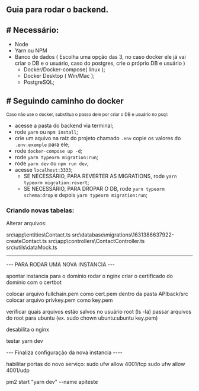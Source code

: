 ## Guia para rodar o backend.

## # Necessário: 
  - Node
  - Yarn ou NPM
  - Banco de dados ( Escolha uma opção das 3, no caso docker ele já vai criar o DB e o usuário, caso do postgres, crie o próprio DB e usuário )
    - Docker/Docker-compose( linux );
    - Docker Desktop ( Win/Mac );
    - PostgreSQL;

## # Seguindo caminho do docker
<sub> Caso não use o docker, substitua o passo dele por criar o DB e usuário no psql: <sub>
  - acesse a pasta do backend via terminal;
  - rode `yarn` ou `npm install`;
  - crie um aquivo na raiz do projeto chamado `.env` copie os valores do `.env.exemple` para ele;
  - rode `docker-compose up -d`;
  - rode `yarn typeorm migration:run`;
  - rode `yarn dev` ou `npm run dev`;
  - acesse `localhost:3333`;
    - SE NECESSÁRIO, PARA REVERTER AS MIGRATIONS, rode `yarn typeorm migration:revert`;
    - SE NECESSÁRIO, PARA DROPAR O DB, rode `yarn typeorm schema:drop` e depois `yarn typeorm migration:run`;

### Criando novas tabelas:
  Alterar arquivos:

  src\app\entities\Contact.ts
  src\database\migrations\1631386637922-createContact.ts
  src\app\controllers\ContactController.ts
  src\utils\dataMock.ts
_____________________________________________________________________________________________
--- PARA RODAR UMA NOVA INSTANCIA ---

apontar instancia para o domínio
rodar o nginx
criar o certificado do domínio com o certbot

colocar arquivo fullchain.pem como cert.pem dentro da pasta APIback/src
colocar arquivo privkey.pem como key.pem

verificar quais arquivos estão salvos no usuário root (ls -la)
passar arquivos do root para ubuntu (ex. sudo chown ubuntu:ubuntu key.pem)

desabilita o nginx

testar yarn dev

--- Finaliza configuração da nova instancia ----


habilitar portas do novo serviço:
sudo ufw allow 4001/tcp
sudo ufw allow 4001/udp


pm2 start "yarn dev" --name apiteste
